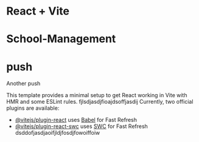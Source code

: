 # React + Vite
# School-Management
# push
Another push

This template provides a minimal setup to get React working in Vite with HMR and some ESLint rules.
fjlsdjasdjfioajdsoffjasdij
Currently, two official plugins are available:

- [@vitejs/plugin-react](https://github.com/vitejs/vite-plugin-react/blob/main/packages/plugin-react/README.md) uses [Babel](https://babeljs.io/) for Fast Refresh
- [@vitejs/plugin-react-swc](https://github.com/vitejs/vite-plugin-react-swc) uses [SWC](https://swc.rs/) for Fast Refresh
dsddofjasdjaoifjldjfosdjfowoiffoiw